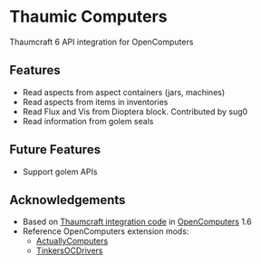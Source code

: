 # Thaumic Computers
Thaumcraft 6 API integration for OpenComputers

## Features

* Read aspects from aspect containers (jars, machines)
* Read aspects from items in inventories
* Read Flux and Vis from Dioptera block. Contributed by sug0
* Read information from golem seals

## Future Features

* Support golem APIs

## Acknowledgements

* Based on [Thaumcraft integration code][occode] in [OpenComputers][ocmod] 1.6
* Reference OpenComputers extension mods:
  * [ActuallyComputers](https://github.com/canitzp/ActuallyComputers)
  * [TinkersOCDrivers](https://github.com/BrisingrAerowing/TinkersOCDrivers)

[occode]:https://github.com/MightyPirates/OpenComputers/tree/master-MC1.7.10/src/main/scala/li/cil/oc/integration/thaumcraft
[ocmod]:https://github.com/MightyPirates/OpenComputers/
